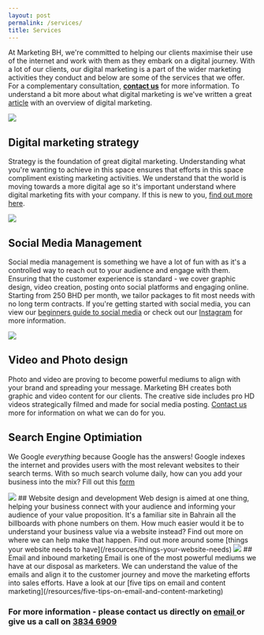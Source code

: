 ```yaml
---
layout: post
permalink: /services/
title: Services
---
```

At Marketing BH, we're committed to helping our clients maximise their use of the internet and work with them as they embark on a digital journey. With a lot of our clients, our digital marketing is a part of the wider marketing activities they conduct and below are some of the services that we offer. For a complementary consultation, **[contact us](/contact)** for more information. To understand a bit more about what digital marketing is we've written a great [article](/resources/what-is-digital-marketing/) with an overview of digital marketing.

<img src="https://instagram.fbah6-1.fna.fbcdn.net/vp/77d3b226bb9851c57ed39593d925c900/5B1CFC23/t51.2885-15/s1080x1080/e35/25017858_1966367843621756_6204457765222481920_n.jpg">

## Digital marketing strategy
Strategy is the foundation of great digital marketing. Understanding what you're wanting to achieve in this space ensures that efforts in this space compliment existing marketing activities. We understand that the world is moving towards a more digital age so it's important understand where digital marketing fits with your company. If this is new to you, [find out more here](/resources/digital-marketing-strategy).

<img src="https://images.unsplash.com/photo-1480694313141-fce5e697ee25?ixlib=rb-0.3.5&ixid=eyJhcHBfaWQiOjEyMDd9&s=52a4afb57f457d834800bdcf0c837824&auto=format&fit=crop&w=1350&q=80">

## Social Media Management
Social media management is something we have a lot of fun with as it's a controlled way to reach out to your audience and engage with them. Ensuring that the customer experience is standard - we cover graphic design, video creation, posting onto social platforms and engaging online. Starting from 250 BHD per month, we tailor packages to fit most needs with no long term contracts. If you're getting started with social media, you can view our [beginners guide to social media](/resources/10-tips-for-social-media) or check out our [Instagram](https://www.instagram.com/marketingbh/) for more information.

<img src="https://images.unsplash.com/photo-1479909031872-133432b2d7c1?auto=format&fit=crop&w=2550&q=80">

## Video and Photo design
Photo and video are proving to become powerful mediums to align with your brand and spreading your message. Marketing BH creates both graphic and video content for our clients. The creative side includes pro HD videos strategically filmed and made for social media posting. [Contact us](/contact) more for information on what we can do for you.

## Search Engine Optimiation
We Google *everything* because Google has the answers! Google indexes the internet and provides users with the most relevant websites to their search terms. With so much search volume daily, how can you add your business into the mix? Fill out this [form](https://goo.gl/forms/OPpWjx7sogd3cfCU2)

<img src="https://images.unsplash.com/photo-1461749280684-dccba630e2f6?ixlib=rb-0.3.5&ixid=eyJhcHBfaWQiOjEyMDd9&s=e5a31d03ddee66863a599421f792e07b&auto=format&fit=crop&w=2550&q=80">
## Website design and development
Web design is aimed at one thing, helping your business connect with your audience and informing your audience of your value proposition. It's a familiar site in Bahrain all the billboards with phone numbers on them. How much easier would it be to understand your business value via a website instead? Find out more on where we can help make that happen. Find out more around some [things your website needs to have](/resources/things-your-website-needs)

<img src="https://images.unsplash.com/photo-1486312338219-ce68d2c6f44d?ixlib=rb-0.3.5&s=e70e92b88f91e8766a67fd81d719b77a&auto=format&fit=crop&w=1052&q=80">
## Email and inbound marketing
Email is one of the most powerful mediums we have at our disposal as marketers. We can understand the value of the emails and align it to the customer journey and move the marketing efforts into sales efforts. Have a look at our [five tips on email and content marketing](/resources/five-tips-on-email-and-content-marketing)

### For more information - please contact us directly on <a href = "mailto: davis@marketingbh.com"> email </a> or give us a call on <a href="tel:+973383446909"> 3834 6909</a>
